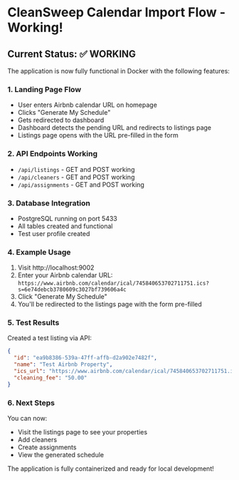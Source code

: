 # CleanSweep Calendar Import Flow - Working!

## Current Status: ✅ WORKING

The application is now fully functional in Docker with the following features:

### 1. Landing Page Flow
- User enters Airbnb calendar URL on homepage
- Clicks "Generate My Schedule"
- Gets redirected to dashboard
- Dashboard detects the pending URL and redirects to listings page
- Listings page opens with the URL pre-filled in the form

### 2. API Endpoints Working
- `/api/listings` - GET and POST working
- `/api/cleaners` - GET and POST working
- `/api/assignments` - GET and POST working

### 3. Database Integration
- PostgreSQL running on port 5433
- All tables created and functional
- Test user profile created

### 4. Example Usage

1. Visit http://localhost:9002
2. Enter your Airbnb calendar URL: `https://www.airbnb.com/calendar/ical/745840653702711751.ics?s=6e74debcb3780609c3027bf739606a4c`
3. Click "Generate My Schedule"
4. You'll be redirected to the listings page with the form pre-filled

### 5. Test Results
Created a test listing via API:
```json
{
  "id": "ea9b8386-539a-47ff-affb-d2a902e7482f",
  "name": "Test Airbnb Property",
  "ics_url": "https://www.airbnb.com/calendar/ical/745840653702711751.ics?s=6e74debcb3780609c3027bf739606a4c",
  "cleaning_fee": "50.00"
}
```

### 6. Next Steps
You can now:
- Visit the listings page to see your properties
- Add cleaners
- Create assignments
- View the generated schedule

The application is fully containerized and ready for local development!